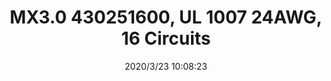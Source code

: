 ﻿---
layout: post 
title: MX3.0 430251600, UL 1007 24AWG, 16 Circuits
tags: MX30
categories: wire-harness
overview: MX3.0 430251600, UL 1007 24AWG, 16 Circuits
series: MX30
part_number: 430251600
thumb_img: static/202003/289-thumb-20200323181001.jpg
image: static/202003/289-20200323181001.jpg
date: 2020/3/23 10:08:23
---



